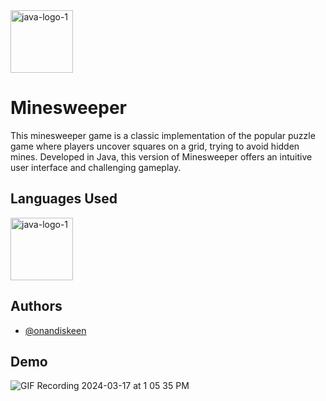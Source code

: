 
<img src="https://github.com/onandiskeen/Minesweeper/assets/46636543/b3a43983-2b59-448f-8a58-dce935bccd50" alt="java-logo-1" width="100" height="100"> 

# Minesweeper 


This minesweeper game is a classic implementation of the popular puzzle game where players uncover squares on a grid, trying to avoid hidden mines. Developed in Java, this version of Minesweeper offers an intuitive user interface and challenging gameplay.


## Languages Used

<img src="https://github.com/onandiskeen/Minesweeper/assets/46636543/b75d3c16-5602-4b29-b239-7b7104469442" alt="java-logo-1" width="100" height="100">

## Authors

- [@onandiskeen](https://www.github.com/onandiskeen)


## Demo

![GIF Recording 2024-03-17 at 1 05 35 PM](https://github.com/onandiskeen/Minesweeper/assets/46636543/230379e1-37ad-43f3-80c8-7d525e922cff)
